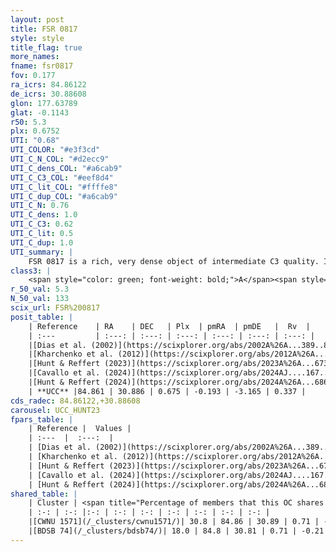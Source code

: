 ```yaml
---
layout: post
title: FSR 0817
style: style
title_flag: true
more_names: 
fname: fsr0817
fov: 0.177
ra_icrs: 84.86122
de_icrs: 30.88608
glon: 177.63789
glat: -0.1143
r50: 5.3
plx: 0.6752
UTI: "0.68"
UTI_COLOR: "#e3f3cd"
UTI_C_N_COL: "#d2ecc9"
UTI_C_dens_COL: "#a6cab9"
UTI_C_C3_COL: "#eef8d4"
UTI_C_lit_COL: "#ffffe8"
UTI_C_dup_COL: "#a6cab9"
UTI_C_N: 0.76
UTI_C_dens: 1.0
UTI_C_C3: 0.62
UTI_C_lit: 0.5
UTI_C_dup: 1.0
UTI_summary: |
    FSR 0817 is a rich, very dense object of intermediate C3 quality. It is moderately studied in the literature. This object shares a moderate percentage of members with 2 later reported entries.
class3: |
    <span style="color: green; font-weight: bold;">A</span><span style="color: red; font-weight: bold;">C</span>
r_50_val: 5.3
N_50_val: 133
scix_url: FSR%200817
posit_table: |
    | Reference    | RA    | DEC   | Plx  | pmRA  | pmDE   |  Rv  |
    | :---         | :---: | :---: | :---: | :---: | :---: | :---: |
    |[Dias et al. (2002)](https://scixplorer.org/abs/2002A%26A...389..871D) | 84.862 | 30.893 | -- | -0.78 | -5.9 | 25.0 |
    |[Kharchenko et al. (2012)](https://scixplorer.org/abs/2012A%26A...543A.156K) | 84.864 | 30.903 | -- | 3.02 | -6.98 | -- |
    |[Hunt & Reffert (2023)](https://scixplorer.org/abs/2023A%26A...673A.114H) | 84.86 | 30.89 | 0.683 | -0.165 | -3.177 | -3.346 |
    |[Cavallo et al. (2024)](https://scixplorer.org/abs/2024AJ....167...12C) | 84.851 | 30.845 | 0.693 | -- | -- | -- |
    |[Hunt & Reffert (2024)](https://scixplorer.org/abs/2024A%26A...686A..42H) | 84.86 | 30.89 | 0.683 | -0.165 | -3.177 | -3.346 |
    | **UCC** |84.861 | 30.886 | 0.675 | -0.193 | -3.165 | 0.337 | 
cds_radec: 84.86122,+30.88608
carousel: UCC_HUNT23
fpars_table: |
    | Reference |  Values |
    | :---  |  :---:  |
    | [Dias et al. (2002)](https://scixplorer.org/abs/2002A%26A...389..871D) | `E(B-V)=0.416, Dist=1359.0, Age=9.05` |
    | [Kharchenko et al. (2012)](https://scixplorer.org/abs/2012A%26A...543A.156K) | `e_bv=0.416, distance=1359, log_age=9.05` |
    | [Hunt & Reffert (2023)](https://scixplorer.org/abs/2023A%26A...673A.114H) | `AV50=1.261, diffAV50=1.468, MOD50=10.639, logAge50=6.846` |
    | [Cavallo et al. (2024)](https://scixplorer.org/abs/2024AJ....167...12C) | `AV50=1.29, dMod50=10.67, logAge50=6.9, [Fe/H]50=0.11` |
    | [Hunt & Reffert (2024)](https://scixplorer.org/abs/2024A%26A...686A..42H) | `MassJ=330.964` |
shared_table: |
    | Cluster | <span title="Percentage of members that this OC shares with the ones listed">%</span>   | RA   | DEC   | Plx   | pmRA  | pmDE  | Rv | UTI |
    | :-: | :-: |:-: | :-: | :-: | :-: | :-: | :-: | :-: |
    |[CWNU 1571](/_clusters/cwnu1571/)| 30.8 | 84.86 | 30.89 | 0.71 | -0.2 | -3.17 | 0.34 |0.0 |
    |[BDSB 74](/_clusters/bdsb74/)| 18.0 | 84.8 | 30.81 | 0.71 | -0.21 | -3.18 | 11.62 |0.01 |
---
```

